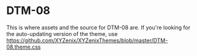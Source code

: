 # DTM-08

This is where assets and the source for DTM-08 are. If you're looking for the auto-updating version of the theme, use https://github.com/XYZenix/XYZenixThemes/blob/master/DTM-08.theme.css
